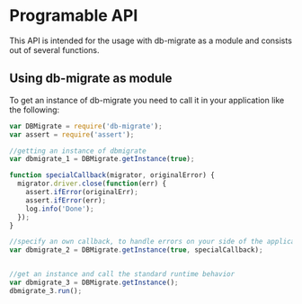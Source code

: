 # Programable API

This API is intended for the usage with db-migrate as a module and consists out
of several functions.

## Using db-migrate as module

To get an instance of db-migrate you need to call it in your application like
the following:

```javascript
var DBMigrate = require('db-migrate');
var assert = require('assert');

//getting an instance of dbmigrate
var dbmigrate_1 = DBMigrate.getInstance(true);

function specialCallback(migrator, originalError) {
  migrator.driver.close(function(err) {
    assert.ifError(originalErr);
    assert.ifError(err);
    log.info('Done');
  });
}

//specify an own callback, to handle errors on your side of the application.
var dbmigrate_2 = DBMigrate.getInstance(true, specialCallback);


//get an instance and call the standard runtime behavior
var dbmigrate_3 = DBMigrate.getInstance();
dbmigrate_3.run();
```
